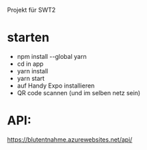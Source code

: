 Projekt für SWT2
# starten
- npm install --global yarn
- cd in app
- yarn install
- yarn start
- auf Handy Expo installieren
- QR code scannen (und im selben netz sein)

# API:
https://blutentnahme.azurewebsites.net/api/
